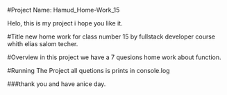#Project Name:
Hamud_Home-Work_15

Helo, this is my project i hope you like it.


#Title
new home work for class number 15 by fullstack developer course whith elias salom techer.

#Overview
in this project we have a 7 quesions home work about function. 

#Running The Project
all quetions is prints in console.log



###thank you and have anice day.
